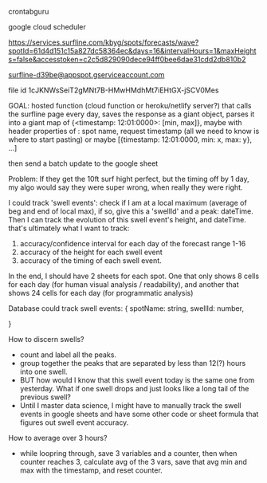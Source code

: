 crontabguru

google cloud scheduler

https://services.surfline.com/kbyg/spots/forecasts/wave?spotId=61d4d151c15a827dc58364ec&days=16&intervalHours=1&maxHeights=false&accesstoken=c2c5d829090dece94ff0bee6dae31cdd2db810b2

surfline-d39be@appspot.gserviceaccount.com

file id
1cJKNWsSeiT2gMNt7B-HMwHMdhMt7iEHtGX-jSCV0Mes


GOAL:
hosted function (cloud function or heroku/netlify server?) that calls the surfline page every day, saves the response as a giant object, parses it into a giant map of
{<timestamp: 12:01:0000>: [min, max]}, maybe with header properties of : spot name, request timestamp (all we need to know is where to start pasting)
or maybe [{timestamp: 12:01:0000, min: x, max: y}, ...]

then send a batch update to the google sheet

Problem: If they get the 10ft surf hight perfect, but the timing off by 1 day, my algo would say they were super wrong, when really they were right.

I could track 'swell events': check if I am at a local maximum (average of beg and end of local max), if so, give this a 'swellId' and a peak: dateTime. Then I can track the evolution of this swell event's height, and dateTime. that's ultimately what I want to track:
1. accuracy/confidence interval for each day of the forecast range 1-16
2. accuracy of the height for each swell event
3. accuracy of the timing of each swell event.

In the end, I should have 2 sheets for each spot. One that only shows 8 cells for each day (for human visual analysis / readability), and another that shows 24 cells for each day (for programmatic analysis)

Database could track swell events: {
  spotName: string,
  swellId: number,

}

How to discern swells?
- count and label all the peaks.
- group together the peaks that are separated by less than 12(?) hours into one swell.
- BUT how would I know that this swell event today is the same one from yesterday. What if one swell drops and just looks like a long tail of the previous swell?
- Until I master data science, I might have to manually track the swell events in google sheets and have some other code or sheet formula that figures out swell event accuracy.

How to average over 3 hours?
- while loopring through, save 3 variables and a counter, then when counter reaches 3, calculate avg of the 3 vars, save that avg min and max with the timestamp, and reset counter.
